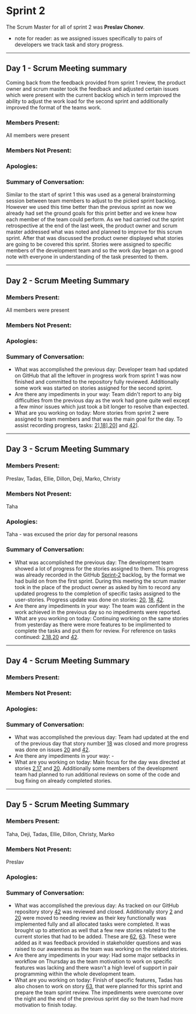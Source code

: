 # Sprint 2
The Scrum Master for all of sprint 2 was **Preslav Chonev**.
- note for reader: as we assigned issues specifically to pairs of developers we track task and story progress.
---

## Day 1 - Scrum Meeting summary
Coming back from the feedback provided from sprint 1 review, the product owner and scrum master took the feedback and adjusted certain issues which were present with the current backlog which in term improved the ability to adjust the work load for the second sprint and additionally improved the format of the teams work.

### Members Present:
All members were present

### Members Not Present:

### Apologies:

### Summary of Conversation:
Similar to the start of sprint 1 this was used as a general brainstorming session between team members to adjust to the picked sprint backlog.
However we used this time better than the previous sprint as now we already had set the ground goals for this print better and we knew how each member of the team could perform. As we had carried out the sprint retrospective at the end of the last week, the product owner and scrum master addressed what was noted and planned to improve for this scrum sprint. After that was discussed the product owner displayed what stories are going to be covered this sprint. Stories were assigned to specific members of the development team and so the work day began on a good note with everyone in understanding of the task presented to them.

---

## Day 2 - Scrum Meeting Summary

### Members Present:
All members were present

### Members Not Present:

### Apologies:

### Summary of Conversation:
- What was accomplished the previous day: Developer team had updated on GitHub that all the leftover in progress work from sprint 1 was now finished and committed to the repository fully reviewed. Additionally some work was started on stories assigned for the second sprint.
- Are there any impediments in your way: Team didn't report to any big difficulties from the previous day as the work had gone quite well except a few minor issues which just took a bit longer to resolve than expected.
- What are you working on today: More stories from sprint 2 were assigned to team members and that was the main goal for the day. To assist recording progress, tasks: [2](https://github.com/Group-7-AC31007/Group7-AC31007/issues/2)],[18](https://github.com/Group-7-AC31007/Group7-AC31007/issues/18)],[20](https://github.com/Group-7-AC31007/Group7-AC31007/issues/20)] and [42](https://github.com/Group-7-AC31007/Group7-AC31007/issues/42)].

---

## Day 3 - Scrum Meeting Summary

### Members Present:
Preslav, Tadas, Ellie, Dillon, Deji, Marko, Christy

### Members Not Present:
Taha

### Apologies:
Taha - was excused the prior day for personal reasons

### Summary of Conversation:
- What was accomplished the previous day: The development team showed a lot of progress for the stories assigned to them. This progress was already recorded in the GitHub [Sprint-2](https://github.com/Group-7-AC31007/Group7-AC31007/projects/7) backlog, by the format we had build on from the first sprint. During this meeting the scrum master took in the place of the product owner as asked by him to record any updated progress to the completion of specific tasks assigned to the user-stories. Progress update was done on stories: [20](https://github.com/Group-7-AC31007/Group7-AC31007/issues/20), [18](https://github.com/Group-7-AC31007/Group7-AC31007/issues/18), [42](https://github.com/Group-7-AC31007/Group7-AC31007/issues/42).
- Are there any impediments in your way: The team was confident in the work achieved in the previous day so no impediments were reported.
- What are you working on today: Continuing working on the same stories from yesterday as there were more features to be implimented to complete the tasks and put them for review. For reference on tasks continued: [2](https://github.com/Group-7-AC31007/Group7-AC31007/issues/2),[18](https://github.com/Group-7-AC31007/Group7-AC31007/issues/18),[20](https://github.com/Group-7-AC31007/Group7-AC31007/issues/20) and [42](https://github.com/Group-7-AC31007/Group7-AC31007/issues/42).

---

## Day 4 - Scrum Meeting Summary

### Members Present:
<!-- All members were present -->

### Members Not Present:

### Apologies:

### Summary of Conversation:
- What was accomplished the previous day: Team had updated at the end of the previous day that story number [18](https://github.com/Group-7-AC31007/Group7-AC31007/issues/18) was closed and more progress was done on issues [20](https://github.com/Group-7-AC31007/Group7-AC31007/issues/20) and [42](https://github.com/Group-7-AC31007/Group7-AC31007/issues/42).
- Are there any impediments in your way: - 
- What are you working on today: Main focus for the day was directed at stories [2](https://github.com/Group-7-AC31007/Group7-AC31007/issues/2),[17](https://github.com/Group-7-AC31007/Group7-AC31007/issues/17) and [20](https://github.com/Group-7-AC31007/Group7-AC31007/issues/20). Additionally some members of the development team had planned to run additional reviews on some of the code and bug fixing on already completed stories.

---

## Day 5 - Scrum Meeting Summary

### Members Present:
Taha, Deji, Tadas, Ellie, Dillon, Christy, Marko

### Members Not Present:
Preslav

### Apologies:

### Summary of Conversation:
- What was accomplished the previous day: As tracked on our GitHub repository story [42](https://github.com/Group-7-AC31007/Group7-AC31007/issues/42) was reviewed and closed. Additionally story [2](https://github.com/Group-7-AC31007/Group7-AC31007/issues/2) and [20](https://github.com/Group-7-AC31007/Group7-AC31007/issues/20) were moved to needing review as their key functionally was implemented fully and all allocated tasks were completed. It was brought up to attention as well that a few new stories related to the current stories that had to be added. These are [62](https://github.com/Group-7-AC31007/Group7-AC31007/issues/62), [63](https://github.com/Group-7-AC31007/Group7-AC31007/issues/63). These were added as it was feedback provided in stakeholder questions and was raised to our awareness as the team was working on the related stories.
- Are there any impediments in your way: Had some major setbacks in workflow on Thursday as the team motivation to work on specific features was lacking and there wasn't a high level of support in pair programming within the whole development team.
- What are you working on today: Finish of specific features, Tadas has also chosen to work on story [63](https://github.com/Group-7-AC31007/Group7-AC31007/issues/63), that were planned for this sprint and prepare the team sprint review. The impediments were overcome over the night and the end of the previous sprint day so the team had more motivation to finish today.
